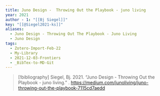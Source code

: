 ```yaml
---
title: Juno Design -  Throwing Out the Playbook - juno living
year: 2021
author - 1: "[[Bj Siegel]]"
key: "[[@Siegel2021-ks]]"
aliases:
  - Juno Design - Throwing Out The Playbook - Juno Living
  - Juno Design
tags:
  - Zotero-Import-Feb-22
  - My-Library
  - 2021-12-03-Frontiers
  - _BibTex-to-MD-Git
---
```


> [!bibliography]
> Siegel, Bj. 2021. “Juno Design -  Throwing Out the Playbook - juno living.” . https://medium.com/junoliving/juno-throwing-out-the-playbook-7115cd7aedd